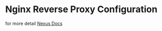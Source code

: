 # Nginx Reverse Proxy Configuration

for more detail [Nexus Docs](https://help.sonatype.com/en/docker-repository-reverse-proxy-strategies.html)
